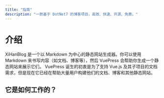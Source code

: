 ```yaml
---
title: "指南"
description: "一款基于 DotNet7 的博客项目，高效、快速、开源、免费。"
---
```


# 介绍

XiHanBlog 是一个以 Markdown 为中心的静态网站生成器。你可以使用 Markdown 来书写内容（如文档、博客等），然后 VuePress 会帮助你生成一个静态网站来展示它们。
VuePress 诞生的初衷是为了支持 Vue.js 及其子项目的文档需求，但是现在它已经在帮助大量用户构建他们的文档、博客和其他静态网站。

## 它是如何工作的？
